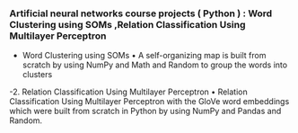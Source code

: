 ### Artificial neural networks course projects  ( Python ) :  Word Clustering using SOMs ,Relation Classification Using Multilayer Perceptron

- Word Clustering using SOMs 
• A self-organizing map is built from scratch by using NumPy and Math and Random to group the words  into clusters
 
-2. Relation Classification Using Multilayer Perceptron 
• Relation Classification Using Multilayer Perceptron with the GloVe word embeddings which were built from scratch in Python by using NumPy and Pandas and Random.
